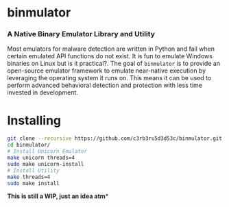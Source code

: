 # binmulator

<h3>A Native Binary Emulator Library and Utility</h3>

Most emulators for malware detection are written in Python and fail when certain emulated API functions do not exist. It is fun to emulate Windows binaries on Linux but is it practical?. The goal of `binmulator` is to provide an open-source emulator framework to emulate near-native execution by leveraging the operating system it runs on. This means it can be used to perform advanced behavioral detection and protection with less time invested in development.

# Installing

```bash
git clone --recursive https://github.com/c3rb3ru5d3d53c/binmulator.git
cd binmulator/
# Install Unicorn Emulator
make unicorn threads=4
sudo make unicorn-install
# Install Utility
make threads=4
sudo make install
```

**This is still a WIP, just an idea atm***
